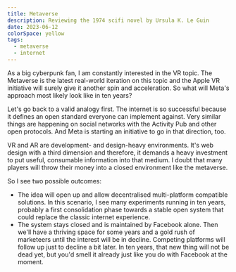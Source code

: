 ```yaml
---
title: Metaverse
description: Reviewing the 1974 scifi novel by Ursula K. Le Guin
date: 2023-06-12
colorSpace: yellow
tags:
  - metaverse
  - internet
---
```


As a big cyberpunk fan, I am constantly interested in the VR topic. The
Metaverse is the latest real-world iteration on this topic and the Apple VR
initiative will surely give it another spin and acceleration. So what will
Meta's approach most likely look like in ten years?

Let's go back to a valid analogy first. The internet is so successful because it
defines an open standard everyone can implement against. Very similar things are
happening on social networks with the Activity Pub and other open protocols. And
Meta is starting an initiative to go in that direction, too.

VR and AR are development- and design-heavy environments. It's web design with a
third dimension and therefore, it demands a heavy investment to put useful,
consumable information into that medium. I doubt that many players will throw
their money into a closed environment like the metaverse.

So I see two possible outcomes:

- The idea will open up and allow decentralised multi-platform compatible
  solutions. In this scenario, I see many experiments running in ten years,
  probably a first consolidation phase towards a stable open system that could
  replace the classic internet experience.
- The system stays closed and is maintained by Facebook alone. Then we'll have a
  thriving space for some years and a gold rush of marketeers until the interest
  will be in decline. Competing platforms will follow up just to decline a bit
  later. In ten years, that new thing will not be dead yet, but you'd smell it
  already just like you do with Facebook at the moment.
